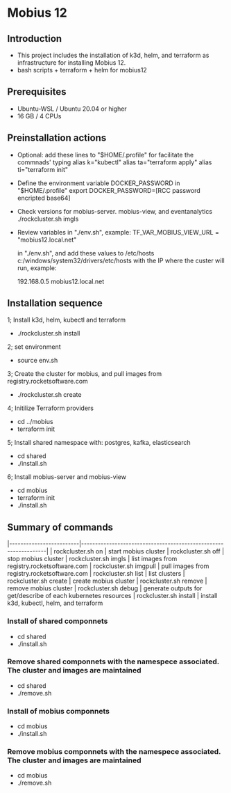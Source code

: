 # Mobius 12

## Introduction

- This project includes the installation of k3d, helm, and terraform as infrastructure for installing Mobius 12.
- bash scripts + terraform + helm for mobius12

## Prerequisites

- Ubuntu-WSL / Ubuntu 20.04 or higher
- 16 GB / 4 CPUs

## Preinstallation actions

- Optional: add these lines to "$HOME/.profile" for facilitate the commnads' typing
    alias k="kubectl"
    alias ta="terraform apply"
    alias ti="terraform init"

- Define the environment variable DOCKER_PASSWORD in "$HOME/.profile"
        export DOCKER_PASSWORD=[RCC password encripted base64]

- Check versions for mobius-server. mobius-view, and eventanalytics
  ./rockcluster.sh imgls

- Review variables in "./env.sh", example:
      TF_VAR_MOBIUS_VIEW_URL = "mobius12.local.net"

   in "./env.sh", and add these values to /etc/hosts c:/windows/system32/drivers/etc/hosts
  with the IP where the custer will run, example:

     192.168.0.5     mobius12.local.net 

## Installation sequence

1; Install k3d, helm, kubectl and terraform

- ./rockcluster.sh install

2; set environment

- source env.sh

3; Create the cluster for mobius, and pull images from registry.rocketsoftware.com

- ./rockcluster.sh create

4; Initilize Terraform providers

- cd ../mobius
- terraform init

5; Install shared namespace with: postgres, kafka, elasticsearch

- cd shared
- ./install.sh

6; Install mobius-server and mobius-view

- cd mobius
- terraform init
- ./install.sh

## Summary of commands

|-------------------------|-----------------------------------------------------------------|
| rockcluster.sh on         | start mobius cluster
| rockcluster.sh off        | stop mobius cluster
| rockcluster.sh imgls      | list images from registry.rocketsoftware.com
| rockcluster.sh imgpull    | pull images from registry.rocketsoftware.com
| rockcluster.sh list       | list clusters
| rockcluster.sh create     | create mobius cluster
| rockcluster.sh remove     | remove mobius cluster
| rockcluster.sh debug      | generate outputs for get/describe of each kubernetes resources
| rockcluster.sh install    | install k3d, kubectl, helm, and terraform

### Install of shared componnets

- cd shared
- ./install.sh
### Remove shared componnets with the namespece associated. The cluster and images are maintained

- cd shared
- ./remove.sh

### Install of mobius componnets

- cd mobius
- ./install.sh

### Remove mobius componnets with the namespece associated. The cluster and images are maintained

- cd mobius
- ./remove.sh
